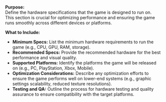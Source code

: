 **Purpose:**  
Define the hardware specifications that the game is designed to run on. This section is crucial for optimizing performance and ensuring the game runs smoothly across different devices or platforms.

**What to Include:**

- **Minimum Specs:** List the minimum hardware requirements to run the game (e.g., CPU, GPU, RAM, storage).
- **Recommended Specs:** Provide the recommended hardware for the best performance and visual quality.
- **Supported Platforms:** Identify the platforms the game will be released on (e.g., PC, PlayStation, Xbox, Mobile).
- **Optimization Considerations:** Describe any optimization efforts to ensure the game performs well on lower-end systems (e.g., graphic settings scalability, reduced texture resolutions).
- **Testing and QA:** Outline the process for hardware testing and quality assurance to ensure compatibility with the target platforms.